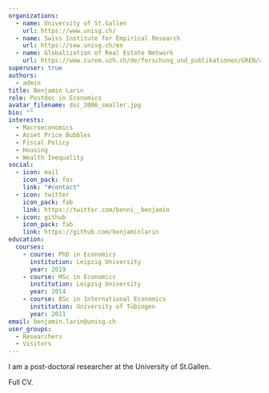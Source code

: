 ```yaml
---
organizations:
  - name: University of St.Gallen
    url: https://www.unisg.ch/
  - name: Swiss Institute for Empirical Research
    url: https://sew.unisg.ch/en
  - name: Globalization of Real Estate Network
    url: https://www.curem.uzh.ch/de/forschung_und_publikationen/GREN/about.html
superuser: true
authors:
  - admin
title: Benjamin Larin
role: Postdoc in Economics
avatar_filename: dsc_3006_smaller.jpg
bio: ""
interests:
  - Macroeconomics
  - Asset Price Bubbles
  - Fiscal Policy
  - Housing
  - Wealth Inequality
social:
  - icon: mail
    icon_pack: fas
    link: "#contact"
  - icon: twitter
    icon_pack: fab
    link: https://twitter.com/benni__benjamin
  - icon: github
    icon_pack: fab
    link: https://github.com/benjaminlarin
education:
  courses:
    - course: PhD in Economics
      institution: Leipzig University
      year: 2019
    - course: MSc in Economics
      institution: Leipzig University
      year: 2014
    - course: BSc in International Economics
      institution: University of Tübingen
      year: 2011
email: benjamin.larin@unisg.ch
user_groups:
  - Researchers
  - Visitors
---
```

I am a post-doctoral researcher at the University of St.Gallen.

Full CV.